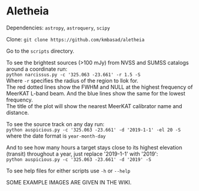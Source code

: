# Aletheia

Dependencies: `astropy`, `astroquery`, `scipy`

Clone: `git clone https://github.com/kmbasad/aletheia`  

Go to the `scripts` directory.

To see the brightest sources (>100 mJy) from NVSS and SUMSS catalogs around a coordinate run:  
`python narcissus.py -c '325.063 -23.661' -r 1.5 -S`  
Where `-r` specifies the radius of the region to llok for.  
The red dotted lines show the FWHM and NULL at the highest frequency of MeerKAT L-band beam. And the blue lines show the same for the lowest frequency.  
The title of the plot will show the nearest MeerKAT calibrator name and distance.

To see the source track on any day run:  
`python auspicious.py -c '325.063 -23.661' -d '2019-1-1' -el 20 -S`  
where the date format is `year-month-day`

And to see how many hours a target stays close to its highest elevation (transit) throughout a year, just replace '2019-1-1' with '2019':  
`python auspicious.py -c '325.063 -23.661' -d '2019' -S`  

To see help files for either scripts use `-h` or `--help`

SOME EXAMPLE IMAGES ARE GIVEN IN THE WIKI.

